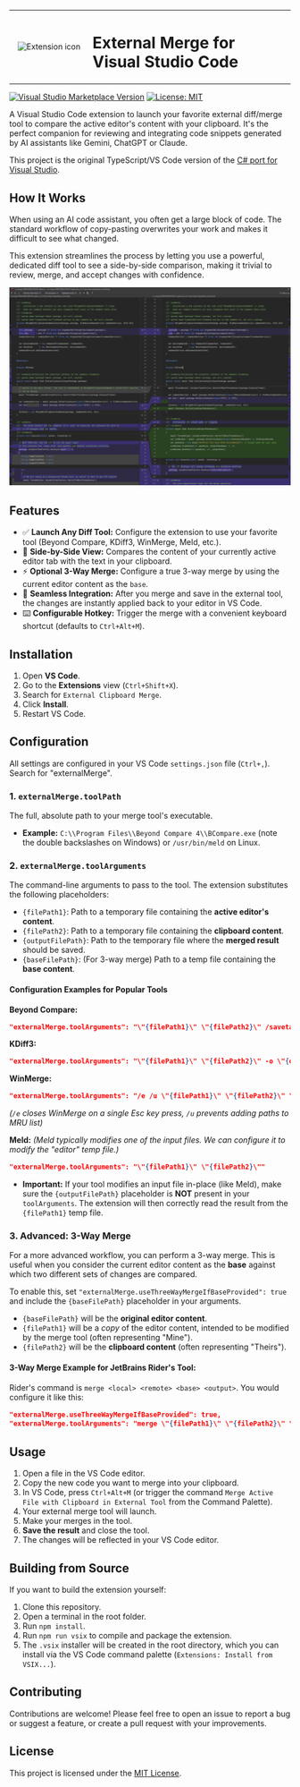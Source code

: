 <table>
  <tr>
    <td width="128" align="center">
      <img src="https://github.com/MjosDrone/Clipboard-Merge-for-Visual-Studio/blob/main/docs/clipboard-merge-for-visual-studio-code-icon.png?raw=true" alt="Extension icon">
    </td>
    <td>
      <h1>External Merge for Visual Studio Code</h1>
    </td>
  </tr>
</table>

[![Visual Studio Marketplace Version](https://img.shields.io/visual-studio-marketplace/v/MjosDrone.clipboard-merge-for-visual-studio-code?style=for-the-badge&logo=visual-studio-code&label=VS%20Marketplace)](https://marketplace.visualstudio.com/items?itemName=MjosDrone.clipboard-merge-for-visual-studio-code)
[![License: MIT](https://img.shields.io/badge/License-MIT-blue.svg?style=for-the-badge)](https://opensource.org/licenses/MIT)

A Visual Studio Code extension to launch your favorite external diff/merge tool to compare the active editor's content with your clipboard. It's the perfect companion for reviewing and integrating code snippets generated by AI assistants like Gemini, ChatGPT or Claude.

This project is the original TypeScript/VS Code version of the [C# port for Visual Studio](https://github.com/MjosDrone/Clipboard-Merge-for-Visual-Studio).

## How It Works

When using an AI code assistant, you often get a large block of code. The standard workflow of copy-pasting overwrites your work and makes it difficult to see what changed.

This extension streamlines the process by letting you use a powerful, dedicated diff tool to see a side-by-side comparison, making it trivial to review, merge, and accept changes with confidence.

![Extension Demo Preview](https://github.com/MjosDrone/Clipboard-Merge-for-Visual-Studio-Code/blob/main/docs/preview.png?raw=true)

## Features

- ✅ **Launch Any Diff Tool:** Configure the extension to use your favorite tool (Beyond Compare, KDiff3, WinMerge, Meld, etc.).
- 🚀 **Side-by-Side View:** Compares the content of your currently active editor tab with the text in your clipboard.
- ⚡ **Optional 3-Way Merge:** Configure a true 3-way merge by using the current editor content as the `base`.
- 💾 **Seamless Integration:** After you merge and save in the external tool, the changes are instantly applied back to your editor in VS Code.
- ⌨️ **Configurable Hotkey:** Trigger the merge with a convenient keyboard shortcut (defaults to `Ctrl+Alt+M`).

## Installation

1. Open **VS Code**.
2. Go to the **Extensions** view (`Ctrl+Shift+X`).
3. Search for `External Clipboard Merge`.
4. Click **Install**.
5. Restart VS Code.

## Configuration

All settings are configured in your VS Code `settings.json` file (`Ctrl+,`). Search for "externalMerge".

### 1. `externalMerge.toolPath`
The full, absolute path to your merge tool's executable.
- **Example:** `C:\\Program Files\\Beyond Compare 4\\BCompare.exe` (note the double backslashes on Windows) or `/usr/bin/meld` on Linux.

### 2. `externalMerge.toolArguments`
The command-line arguments to pass to the tool. The extension substitutes the following placeholders:

- `{filePath1}`: Path to a temporary file containing the **active editor's content**.
- `{filePath2}`: Path to a temporary file containing the **clipboard content**.
- `{outputFilePath}`: Path to the temporary file where the **merged result** should be saved.
- `{baseFilePath}`: (For 3-way merge) Path to a temp file containing the **base content**.

#### Configuration Examples for Popular Tools

**Beyond Compare:**
```json
"externalMerge.toolArguments": "\"{filePath1}\" \"{filePath2}\" /savetarget=\"{outputFilePath}\""
```

**KDiff3:**
```json
"externalMerge.toolArguments": "\"{filePath1}\" \"{filePath2}\" -o \"{outputFilePath}\""
```

**WinMerge:**
```json
"externalMerge.toolArguments": "/e /u \"{filePath1}\" \"{filePath2}\" \"{outputFilePath}\""
```
*(`/e` closes WinMerge on a single Esc key press, `/u` prevents adding paths to MRU list)*

**Meld:**
*(Meld typically modifies one of the input files. We can configure it to modify the "editor" temp file.)*
```json
"externalMerge.toolArguments": "\"{filePath1}\" \"{filePath2}\""
```
- **Important:** If your tool modifies an input file in-place (like Meld), make sure the `{outputFilePath}` placeholder is **NOT** present in your `toolArguments`. The extension will then correctly read the result from the `{filePath1}` temp file.

### 3. Advanced: 3-Way Merge

For a more advanced workflow, you can perform a 3-way merge. This is useful when you consider the current editor content as the **base** against which two different sets of changes are compared.

To enable this, set `"externalMerge.useThreeWayMergeIfBaseProvided": true` and include the `{baseFilePath}` placeholder in your arguments.

- `{baseFilePath}` will be the **original editor content**.
- `{filePath1}` will be a *copy* of the editor content, intended to be modified by the merge tool (often representing "Mine").
- `{filePath2}` will be the **clipboard content** (often representing "Theirs").

#### 3-Way Merge Example for JetBrains Rider's Tool:
Rider's command is `merge <local> <remote> <base> <output>`. You would configure it like this:

```json
"externalMerge.useThreeWayMergeIfBaseProvided": true,
"externalMerge.toolArguments": "merge \"{filePath1}\" \"{filePath2}\" \"{baseFilePath}\" \"{outputFilePath}\""
```

## Usage

1. Open a file in the VS Code editor.
2. Copy the new code you want to merge into your clipboard.
3. In VS Code, press `Ctrl+Alt+M` (or trigger the command `Merge Active File with Clipboard in External Tool` from the Command Palette).
4. Your external merge tool will launch.
5. Make your merges in the tool.
6. **Save the result** and close the tool.
7. The changes will be reflected in your VS Code editor.

## Building from Source

If you want to build the extension yourself:
1. Clone this repository.
2. Open a terminal in the root folder.
3. Run `npm install`.
4. Run `npm run vsix` to compile and package the extension.
5. The `.vsix` installer will be created in the root directory, which you can install via the VS Code command palette (`Extensions: Install from VSIX...`).

## Contributing

Contributions are welcome! Please feel free to open an issue to report a bug or suggest a feature, or create a pull request with your improvements.

## License

This project is licensed under the [MIT License](LICENSE).